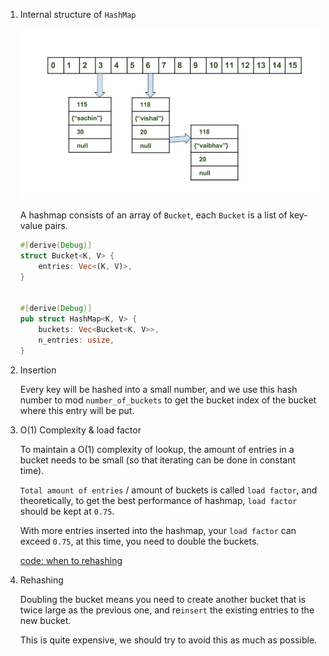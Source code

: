 1. Internal structure of `HashMap`

   ![diagram](https://github.com/SteveLauC/pic/blob/main/Screenshot%20from%202023-05-18%2019-43-48.png)

   A hashmap consists of an array of `Bucket`, each `Bucket` is a list of key-value
   pairs.


   ```rust
   #[derive(Debug)]
   struct Bucket<K, V> {
       entries: Vec<(K, V)>,
   }


   #[derive(Debug)]
   pub struct HashMap<K, V> {
       buckets: Vec<Bucket<K, V>>,
       n_entries: usize,
   }
   ```

2. Insertion

   Every key will be hashed into a small number, and we use this hash number to 
   mod `number_of_buckets` to get the bucket index of the bucket where this entry
   will be put.

3. O(1) Complexity & load factor

   To maintain a O(1) complexity of lookup, the amount of entries in a bucket
   needs to be small (so that iterating can be done in constant time).

   `Total amount of entries` / amount of buckets is called `load factor`, and
   theoretically, to get the best performance of hashmap, `load factor` should
   be kept at `0.75`.

   With more entries inserted into the hashmap, your `load factor` can exceed
   `0.75`, at this time, you need to double the buckets.

   [code: when to rehashing](https://github.com/jonhoo/rust-basic-hashmap/blob/b36f7b7375e2fe8de1bd0991540b8f6bdeec9a6b/src/lib.rs#L109)

4. Rehashing

   Doubling the bucket means you need to create another bucket that is twice large
   as the previous one, and re`insert` the existing entries to the new bucket.

   This is quite expensive, we should try to avoid this as much as possible.
